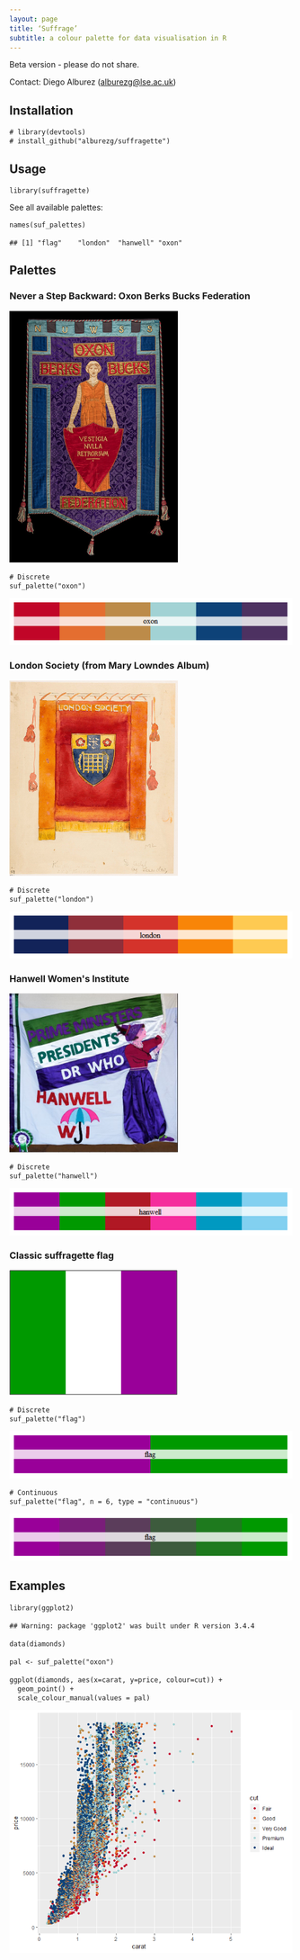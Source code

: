 ```yaml
---
layout: page
title: ‘Suffrage’ 
subtitle: a colour palette for data visualisation in R
---
```


Beta version - please do not share.

Contact: Diego Alburez (<alburezg@lse.ac.uk>)

Installation
------------

    # library(devtools)
    # install_github("alburezg/suffragette")

Usage
-----

    library(suffragette)

See all available palettes:

    names(suf_palettes)

    ## [1] "flag"    "london"  "hanwell" "oxon"

Palettes
--------

### Never a Step Backward: Oxon Berks Bucks Federation

<img src="/suf/oxon.jpg" width="300">

    # Discrete
    suf_palette("oxon")

![s](suf/unnamed-chunk-4-1.png)

### London Society (from Mary Lowndes Album)

<img src="/suf/london.jpg" width="300">

    # Discrete
    suf_palette("london")

![s](suf/unnamed-chunk-5-1.png)

### Hanwell Women's Institute

<img src="/suf/hanwell.jpg" width="300">

    # Discrete
    suf_palette("hanwell")

![s](suf/unnamed-chunk-6-1.png)

### Classic suffragette flag

<img src="/suf/flag.jpg" width="300">

    # Discrete
    suf_palette("flag")

![s](suf/unnamed-chunk-7-1.png)

    # Continuous
    suf_palette("flag", n = 6, type = "continuous")

![s](suf/unnamed-chunk-8-1.png)

Examples
--------

    library(ggplot2)

    ## Warning: package 'ggplot2' was built under R version 3.4.4

    data(diamonds)

    pal <- suf_palette("oxon")

    ggplot(diamonds, aes(x=carat, y=price, colour=cut)) +
      geom_point() +
      scale_colour_manual(values = pal)

![s](suf/unnamed-chunk-9-1.png)